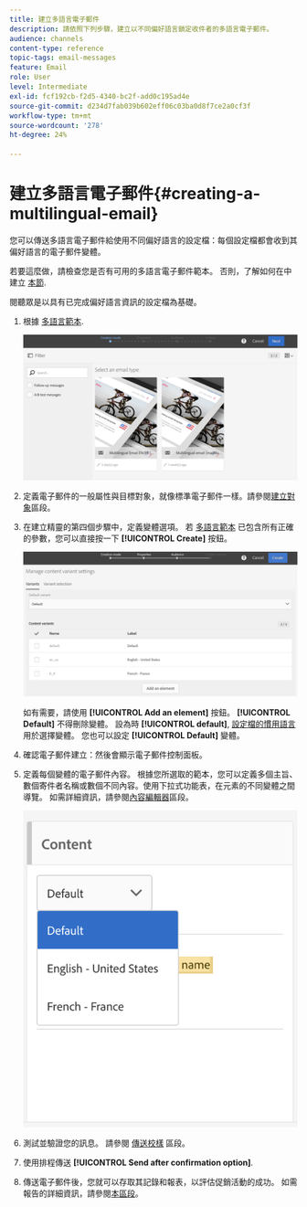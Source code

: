 ```yaml
---
title: 建立多語言電子郵件
description: 請依照下列步驟，建立以不同偏好語言鎖定收件者的多語言電子郵件。
audience: channels
content-type: reference
topic-tags: email-messages
feature: Email
role: User
level: Intermediate
exl-id: fcf192cb-f2d5-4340-bc2f-add0c195ad4e
source-git-commit: d234d7fab039b602eff06c03ba0d8f7ce2a0cf3f
workflow-type: tm+mt
source-wordcount: '278'
ht-degree: 24%

---
```


# 建立多語言電子郵件{#creating-a-multilingual-email}

您可以傳送多語言電子郵件給使用不同偏好語言的設定檔：每個設定檔都會收到其偏好語言的電子郵件變體。

若要這麼做，請檢查您是否有可用的多語言電子郵件範本。 否則，了解如何在中建立 [本節](../../channels/using/multilingual-messages-template.md).

閱聽眾是以具有已完成偏好語言資訊的設定檔為基礎。

1. 根據 [多語言範本](../../channels/using/multilingual-messages-template.md).

   ![](assets/multi_create1.png)

1. 定義電子郵件的一般屬性與目標對象，就像標準電子郵件一樣。請參閱[建立對象](../../audiences/using/creating-audiences.md)區段。

1. 在建立精靈的第四個步驟中，定義變體選項。 若 [多語言範本](../../channels/using/multilingual-messages-template.md) 已包含所有正確的參數，您可以直接按一下 **[!UICONTROL Create]** 按鈕。

   ![](assets/multi_create4.png)

   如有需要，請使用 **[!UICONTROL Add an element]** 按鈕。 **[!UICONTROL Default]** 不得刪除變體。 設為時 **[!UICONTROL default]**, [設定檔的慣用語言](../../audiences/using/creating-profiles.md) 用於選擇變體。 您也可以設定 **[!UICONTROL Default]** 變體。

1. 確認電子郵件建立：然後會顯示電子郵件控制面板。
1. 定義每個變體的電子郵件內容。 根據您所選取的範本，您可以定義多個主旨、數個寄件者名稱或數個不同內容。使用下拉式功能表，在元素的不同變體之間導覽。 如需詳細資訊，請參閱[內容編輯器](../../designing/using/designing-content-in-adobe-campaign.md)區段。

   ![](assets/multi_selectcontent.png)

1. 測試並驗證您的訊息。 請參閱 [傳送校樣](../../sending/using/sending-proofs.md) 區段。
1. 使用排程傳送 **[!UICONTROL Send after confirmation option]**.
1. 傳送電子郵件後，您就可以存取其記錄和報表，以評估促銷活動的成功。 如需報告的詳細資訊，請參閱[本區段](../../reporting/using/about-dynamic-reports.md)。

